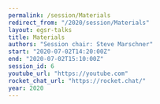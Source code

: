 ```yaml
---
permalink: /session/Materials
redirect_from: "/2020/session/Materials"
layout: egsr-talks
title: Materials
authors: "Session chair: Steve Marschner"
start: "2020-07-02T14:20:00Z"
end: "2020-07-02T15:10:00Z"
session_id: 6
youtube_url: "https://youtube.com"
rocket_chat_url: "https://rocket.chat/"
year: 2020
---
```

